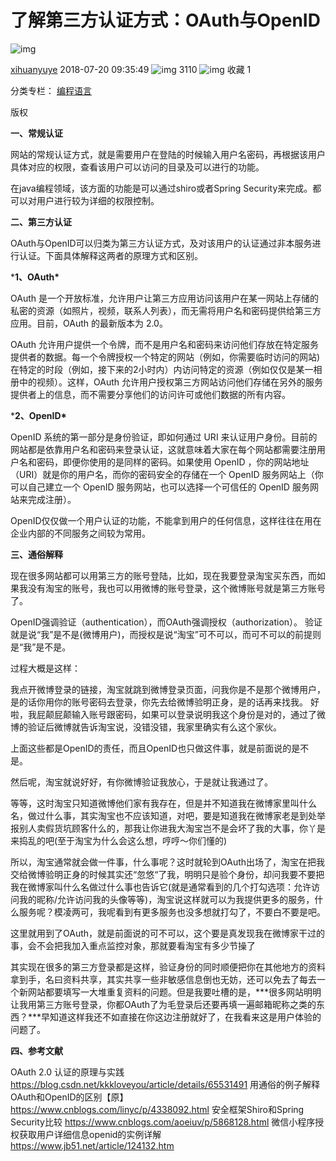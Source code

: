 # 了解第三方认证方式：OAuth与OpenID

![img](https://csdnimg.cn/release/blogv2/dist/pc/img/original.png)

[xihuanyuye](https://me.csdn.net/xihuanyuye) 2018-07-20 09:35:49 ![img](https://csdnimg.cn/release/blogv2/dist/pc/img/articleReadEyes.png) 3110 ![img](https://csdnimg.cn/release/blogv2/dist/pc/img/tobarCollect.png) 收藏 1

分类专栏： [编程语言](https://blog.csdn.net/xihuanyuye/category_7699437.html)

版权

**一、常规认证**

网站的常规认证方式，就是需要用户在登陆的时候输入用户名密码，再根据该用户具体对应的权限，查看该用户可以访问的目录及可以进行的功能。

在java编程领域，该方面的功能是可以通过shiro或者Spring Security来完成。都可以对用户进行较为详细的权限控制。

**二、第三方认证**

OAuth与OpenID可以归类为第三方认证方式，及对该用户的认证通过非本服务进行认证。下面具体解释这两者的原理方式和区别。

***1、OAuth\***

OAuth 是一个开放标准，允许用户让第三方应用访问该用户在某一网站上存储的私密的资源（如照片，视频，联系人列表），而无需将用户名和密码提供给第三方应用。目前，OAuth 的最新版本为 2.0。

OAuth 允许用户提供一个令牌，而不是用户名和密码来访问他们存放在特定服务提供者的数据。每一个令牌授权一个特定的网站（例如，你需要临时访问的网站)在特定的时段（例如，接下来的2小时内）内访问特定的资源（例如仅仅是某一相册中的视频）。这样，OAuth 允许用户授权第三方网站访问他们存储在另外的服务提供者上的信息，而不需要分享他们的访问许可或他们数据的所有内容。

***2、OpenID\***

OpenID 系统的第一部分是身份验证，即如何通过 URI 来认证用户身份。目前的网站都是依靠用户名和密码来登录认证，这就意味着大家在每个网站都需要注册用户名和密码，即便你使用的是同样的密码。如果使用 OpenID ，你的网站地址（URI）就是你的用户名，而你的密码安全的存储在一个 OpenID 服务网站上（你可以自己建立一个 OpenID 服务网站，也可以选择一个可信任的 OpenID 服务网站来完成注册）。

OpenID仅仅做一个用户认证的功能，不能拿到用户的任何信息，这样往往在用在企业内部的不同服务之间较为常用。

**三、通俗解释**

现在很多网站都可以用第三方的账号登陆，比如，现在我要登录淘宝买东西，而如果我没有淘宝的账号，我也可以用微博的账号登录，这个微博账号就是第三方账号了。

OpenID强调验证（authentication），而OAuth强调授权（authorization）。 验证就是说“我”是不是(微博用户)，而授权是说“淘宝”可不可以，而可不可以的前提则是“我”是不是。

过程大概是这样：

我点开微博登录的链接，淘宝就跳到微博登录页面，问我你是不是那个微博用户，是的话你用你的账号密码去登录，你先去给微博验明正身，是的话再来找我。
好啦，我屁颠屁颠输入账号跟密码，如果可以登录说明我这个身份是对的，通过了微博的验证后微博就告诉淘宝说，没错没错，我家里确实有么这个家伙。

上面这些都是OpenID的责任，而且OpenID也只做这件事，就是前面说的是不是。

然后呢，淘宝就说好好，有你微博验证我放心，于是就让我通过了。

等等，这时淘宝只知道微博他们家有我存在，但是并不知道我在微博家里叫什么名，做过什么事，其实淘宝也不应该知道，对吧，要是知道我在微博家老是到处举报别人卖假货坑顾客什么的，那我让你进我大淘宝岂不是会坏了我的大事，你丫是来捣乱的吧(至于淘宝为什么会这么想，哼哼～你们懂的)

所以，淘宝通常就会做一件事，什么事呢？这时就轮到OAuth出场了，淘宝在把我交给微博验明正身的时候其实还“忽悠“了我，明明只是验个身份，却问我要不要把我在微博家叫什么名做过什么事也告诉它(就是通常看到的几个打勾选项：允许访问我的昵称/允许访问我的头像等等)，淘宝说这样就可以为我提供更多的服务，什么服务呢？模凌两可，我呢看到有更多服务也没多想就打勾了，不要白不要是吧。

这里就用到了OAuth，就是前面说的可不可以，这个要是真发现我在微博家干过的事，会不会把我加入重点监控对象，那就要看淘宝有多少节操了

其实现在很多的第三方登录都是这样，验证身份的同时顺便把你在其他地方的资料拿到手，名曰资料共享，其实共享一些非敏感信息倒也无妨，还可以免去了每去一个新网站都要填写一大堆重复资料的问题。但是我要吐槽的是，***很多网站明明让我用第三方账号登录，你都OAuth了为毛登录后还要再填一遍邮箱昵称之类的东西？\***早知道这样我还不如直接在你这边注册就好了，在我看来这是用户体验的问题了。

**四、参考文献**

OAuth 2.0 认证的原理与实践
https://blog.csdn.net/kkkloveyou/article/details/65531491
用通俗的例子解释OAuth和OpenID的区别【原】
https://www.cnblogs.com/linyc/p/4338092.html
安全框架Shiro和Spring Security比较
https://www.cnblogs.com/aoeiuv/p/5868128.html
微信小程序授权获取用户详细信息openid的实例详解
https://www.jb51.net/article/124132.htm